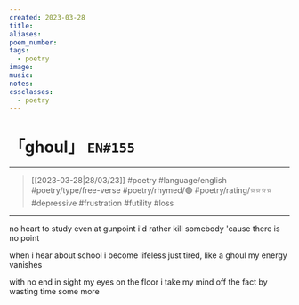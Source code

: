 ```yaml
---
created: 2023-03-28
title:
aliases:
poem_number:
tags:
  - poetry
image:
music:
notes:
cssclasses:
  - poetry
---
```

# 「ghoul」 `EN#155`

---

> [[2023-03-28|28/03/23]]
> #poetry 
> #language/english 
> #poetry/type/free-verse 
> #poetry/rhymed/🟢 
> #poetry/rating/⭐⭐⭐⭐ 
> #depressive #frustration #futility #loss 

---

no heart to study
even at gunpoint
i'd rather kill somebody
'cause there is no point

when i hear about school
i become lifeless
just tired, like a ghoul
my energy vanishes 

with no end in sight
my eyes on the floor
i take my mind off the fact
by wasting time some more 